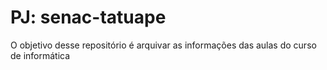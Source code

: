 # PJ: senac-tatuape
O objetivo desse repositório é arquivar as informações das aulas do curso de informática
